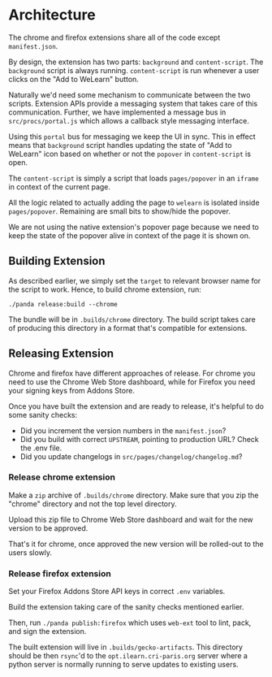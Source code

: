 # Architecture

The chrome and firefox extensions share all of the code except `manifest.json`.

By design, the extension has two parts: `background` and `content-script`.
The `background` script is always running. `content-script` is run whenever a user
clicks on the "Add to WeLearn" button.

Naturally we'd need some mechanism to communicate between the two scripts. Extension
APIs provide a messaging system that takes care of this communication. Further,
we have implemented a message bus in `src/procs/portal.js` which allows a callback
style messaging interface.

Using this `portal` bus for messaging we keep the UI in sync. This in effect means
that `background` script handles updating the state of "Add to WeLearn" icon based
on whether or not the `popover` in `content-script` is open.

The `content-script` is simply a script that loads `pages/popover` in an `iframe`
in context of the current page.

All the logic related to actually adding the page to `welearn` is isolated inside
`pages/popover`. Remaining are small bits to show/hide the popover.

We are not using the native extension's popover page because we need to keep the
state of the popover alive in context of the page it is shown on.

## Building Extension

As described earlier, we simply set the `target` to relevant browser name for the
script to work. Hence, to build chrome extension, run:

```
./panda release:build --chrome
```

The bundle will be in `.builds/chrome` directory. The build script takes care of
producing this directory in a format that's compatible for extensions.

## Releasing Extension

Chrome and firefox have different approaches of release. For chrome you need to use
the Chrome Web Store dashboard, while for Firefox you need your signing keys from
Addons Store.

Once you have built the extension and are ready to release, it's helpful to do some
sanity checks:

- Did you increment the version numbers in the `manifest.json`?
- Did you build with correct `UPSTREAM`, pointing to production URL? Check the .env file.
- Did you update changelogs in `src/pages/changelog/changelog.md`?

### Release chrome extension
Make a `zip` archive of `.builds/chrome` directory. Make sure that you zip the "chrome"
directory and not the top level directory.

Upload this zip file to Chrome Web Store dashboard and wait for the new version to be
approved.

That's it for chrome, once approved the new version will be rolled-out to the users
slowly.

### Release firefox extension
Set your Firefox Addons Store API keys in correct `.env` variables.

Build the extension taking care of the sanity checks mentioned earlier.

Then, run `./panda publish:firefox` which uses `web-ext` tool to lint, pack, and sign
the extension.

The built extension will live in `.builds/gecko-artifacts`. This directory should be
then `rsync`'d to the `opt.ilearn.cri-paris.org` server where a python server is normally
running to serve updates to existing users.


